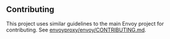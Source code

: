 ## Contributing

This project uses similar guidelines to the main Envoy project for contributing. See [envoyproxy/envoy/CONTRIBUTING.md](https://github.com/envoyproxy/envoy/blob/master/CONTRIBUTING.md).
